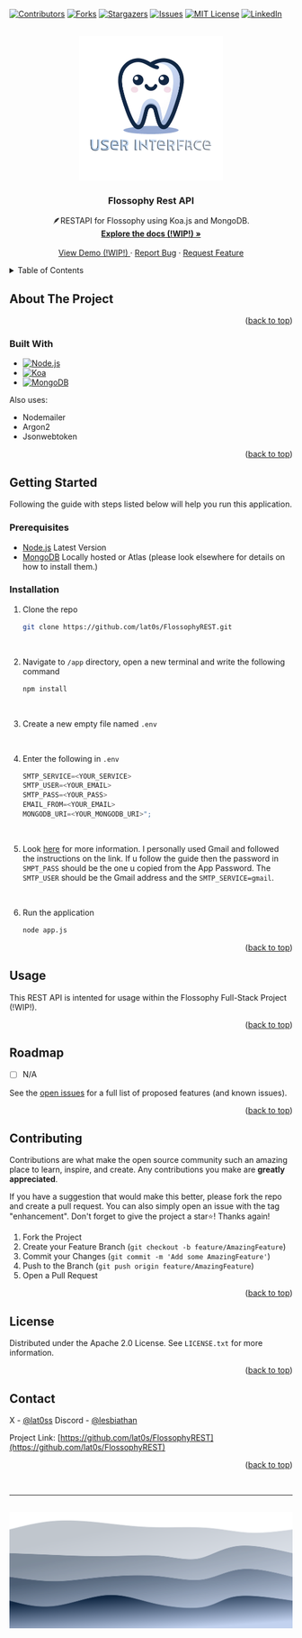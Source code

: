 <!-- Improved compatibility of back to top link: See: https://github.com/othneildrew/Best-README-Template/pull/73 -->

<a id="readme-top"></a>

<!--
*** Thanks for checking out the Best-README-Template. If you have a suggestion
*** that would make this better, please fork the repo and create a pull request
*** or simply open an issue with the tag "enhancement".
*** Don't forget to give the project a star!
*** Thanks again! Now go create something AMAZING! :D
-->

<!-- PROJECT SHIELDS -->
<!--
*** I'm using markdown "reference style" links for readability.
*** Reference links are enclosed in brackets [ ] instead of parentheses ( ).
*** See the bottom of this document for the declaration of the reference variables
*** for contributors-url, forks-url, etc. This is an optional, concise syntax you may use.
*** https://www.markdownguide.org/basic-syntax/#reference-style-links
-->

[![Contributors][contributors-shield]][contributors-url]
[![Forks][forks-shield]][forks-url]
[![Stargazers][stars-shield]][stars-url]
[![Issues][issues-shield]][issues-url]
[![MIT License][license-shield]][license-url]
[![LinkedIn][linkedin-shield]][linkedin-url]

<!-- PROJECT LOGO -->
<br />
<div align="center">
  <a href="https://github.com/lat0s/FlossophyREST">
    <img src="assets/flossophy.png" alt="Logo" width="256" height="256">
  </a>

<h3 align="center">Flossophy Rest API</h3>

  <p align="center">
    🪶RESTAPI for Flossophy using Koa.js and MongoDB.
    <br />
    <a href="https://github.com/lat0s/FlossophyREST"><strong>Explore the docs (!WIP!) »</strong></a>
    <br />
    <br />
    <a href="https://github.com/lat0s/FlossophyREST">View Demo (!WIP!) </a>
    ·
    <a href="https://github.com/lat0s/FlossophyREST/issues/new?labels=bug&template=bug-report---.md">Report Bug</a>
    ·
    <a href="https://github.com/lat0s/FlossophyREST/issues/new?labels=enhancement&template=feature-request---.md">Request Feature</a>
  </p>
</div>

<!-- TABLE OF CONTENTS -->
<details>
  <summary>Table of Contents</summary>
  <ol>
    <li>
      <a href="#about-the-project">About The Project</a>
      <ul>
        <li><a href="#built-with">Built With</a></li>
      </ul>
    </li>
    <li>
      <a href="#getting-started">Getting Started</a>
      <ul>
        <li><a href="#prerequisites">Prerequisites</a></li>
        <li><a href="#installation">Installation</a></li>
      </ul>
    </li>
    <li><a href="#usage">Usage</a></li>
    <li><a href="#roadmap">Roadmap</a></li>
    <li><a href="#contributing">Contributing</a></li>
    <li><a href="#license">License</a></li>
    <li><a href="#contact">Contact</a></li>
    <li><a href="#acknowledgments">Acknowledgments</a></li>
  </ol>
</details>

<!-- ABOUT THE PROJECT -->

## About The Project

<p align="right">(<a href="#readme-top">back to top</a>)</p>

### Built With

- [![Node.js][Node]][Node-url]
- [![Koa][Koa]][Koa-url]
- [![MongoDB][Mongo]][Mongo-url]

Also uses:
- Nodemailer
- Argon2
- Jsonwebtoken

<p align="right">(<a href="#readme-top">back to top</a>)</p>

<!-- GETTING STARTED -->

## Getting Started

Following the guide with steps listed below will help you run this application.

### Prerequisites

- [Node.js](https://nodejs.org/en) Latest Version
- [MongoDB](https://www.mongodb.com/) Locally hosted or Atlas (please look elsewhere for details on how to install them.)

### Installation

1. Clone the repo
   ```sh
   git clone https://github.com/lat0s/FlossophyREST.git
   ```

<br>

2. Navigate to `/app` directory, open a new terminal and write the following command

   ```sh
   npm install
   ```

<br>

3. Create a new empty file named `.env`

<br>

4. Enter the following in `.env`
   ```js
   SMTP_SERVICE=<YOUR_SERVICE>
   SMTP_USER=<YOUR_EMAIL>
   SMTP_PASS=<YOUR_PASS>
   EMAIL_FROM=<YOUR_EMAIL>
   MONGODB_URI=<YOUR_MONGODB_URI>";
   ```

<br>

5. Look [here](https://medium.com/@deepbag/how-to-send-mail-using-nodemailer-for-free-f8e3df6f7cf6) for more information. I personally used Gmail and followed the instructions on the link. If u follow the guide then the password in `SMPT_PASS` should be the one u copied from the App Password. The `SMTP_USER` should be the Gmail address and the `SMTP_SERVICE=gmail`.

<br>

6. Run the application
   ```sh
   node app.js
   ```

<p align="right">(<a href="#readme-top">back to top</a>)</p>

<!-- USAGE EXAMPLES -->

## Usage

This REST API is intented for usage within the Flossophy Full-Stack Project (!WIP!).

<p align="right">(<a href="#readme-top">back to top</a>)</p>

<!-- ROADMAP -->

## Roadmap

- [ ] N/A

See the [open issues](https://github.com/lat0s/FlossophyREST/issues) for a full list of proposed features (and known issues).

<p align="right">(<a href="#readme-top">back to top</a>)</p>

<!-- CONTRIBUTING -->

## Contributing

Contributions are what make the open source community such an amazing place to learn, inspire, and create. Any contributions you make are **greatly appreciated**.

If you have a suggestion that would make this better, please fork the repo and create a pull request. You can also simply open an issue with the tag "enhancement".
Don't forget to give the project a star⭐! Thanks again!

1. Fork the Project
2. Create your Feature Branch (`git checkout -b feature/AmazingFeature`)
3. Commit your Changes (`git commit -m 'Add some AmazingFeature'`)
4. Push to the Branch (`git push origin feature/AmazingFeature`)
5. Open a Pull Request

<p align="right">(<a href="#readme-top">back to top</a>)</p>

<!-- LICENSE -->

## License

Distributed under the Apache 2.0 License. See `LICENSE.txt` for more information.

<p align="right">(<a href="#readme-top">back to top</a>)</p>

<!-- CONTACT -->

## Contact

X - [@lat0ss](https://twitter.com/lat0ss)
Discord - [@lesbiathan](https://discord.com/users/989771998899109951)

Project Link: [https://github.com/lat0s/FlossophyREST](https://github.com/lat0s/FlossophyREST)

<p align="right">(<a href="#readme-top">back to top</a>)</p>

<br>

<hr>

## <!-- Footer -->

<p align="center">
<img src="./assets/footer.svg">
</p>

<!-- MARKDOWN LINKS & IMAGES -->
<!-- https://www.markdownguide.org/basic-syntax/#reference-style-links -->

[Nodemailer-url]: https://www.nodemailer.com/
[Mongo]: https://img.shields.io/badge/MongoDB-47A248?logo=mongodb&logoColor=fff&style=flat-square
[Mongo-url]: https://www.mongodb.com/
[Node]: https://img.shields.io/badge/Node.js-5FA04E?logo=nodedotjs&logoColor=fff&style=flat-square
[Node-url]: https://nodejs.org/en
[Koa-url]: https://koajs.com/
[Koa]: https://img.shields.io/badge/Koa-33333D?logo=koa&logoColor=fff&style=flat-square
[contributors-shield]: https://img.shields.io/github/contributors/lat0s/FlossophyREST.svg?style=for-the-badge
[contributors-url]: https://github.com/lat0s/FlossophyREST/graphs/contributors
[forks-shield]: https://img.shields.io/github/forks/lat0s/FlossophyREST.svg?style=for-the-badge
[forks-url]: https://github.com/lat0s/FlossophyREST/network/members
[stars-shield]: https://img.shields.io/github/stars/lat0s/FlossophyREST.svg?style=for-the-badge
[stars-url]: https://github.com/lat0s/FlossophyREST/stargazers
[issues-shield]: https://img.shields.io/github/issues/lat0s/FlossophyREST.svg?style=for-the-badge
[issues-url]: https://github.com/lat0s/FlossophyREST/issues
[license-shield]: https://img.shields.io/github/license/lat0s/FlossophyREST.svg?style=for-the-badge
[license-url]: https://github.com/lat0s/FlossophyREST/blob/main/LICENSE.txt
[linkedin-shield]: https://img.shields.io/badge/-LinkedIn-black.svg?style=for-the-badge&logo=linkedin&colorB=555
[linkedin-url]: https://linkedin.com/in/latosgeorge
[product-screenshot]: images/screenshot.png
[Next.js]: https://img.shields.io/badge/next.js-000000?style=for-the-badge&logo=nextdotjs&logoColor=white
[Next-url]: https://nextjs.org/
[React.js]: https://img.shields.io/badge/React-20232A?style=for-the-badge&logo=react&logoColor=61DAFB
[React-url]: https://reactjs.org/
[Vue.js]: https://img.shields.io/badge/Vue.js-35495E?style=for-the-badge&logo=vuedotjs&logoColor=4FC08D
[Vue-url]: https://vuejs.org/
